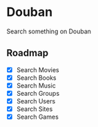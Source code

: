 # Douban

Search something on Douban

## Roadmap

- [x] Search Movies
- [x] Search Books
- [x] Search Music
- [x] Search Groups
- [x] Search Users
- [x] Search Sites
- [x] Search Games
